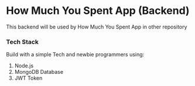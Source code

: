 # How Much You Spent App (Backend)
This backend will be used by How Much You Spent App in other repository

### Tech Stack
Build with a simple Tech and newbie programmers using:
1. Node.js
2. MongoDB Database
3. JWT Token
